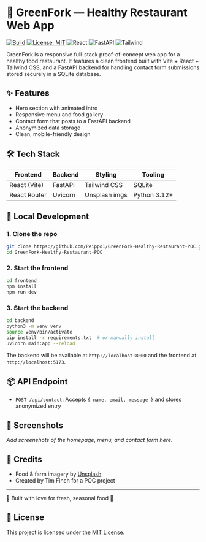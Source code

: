 
# 🥗 GreenFork — Healthy Restaurant Web App

<!-- Replace `your-workflow.yml` with your actual workflow filename -->
[![Build](https://github.com/Peippo1/GreenFork-Healthy-Restaurant-POC/actions/workflows/your-workflow.yml/badge.svg)](https://github.com/Peippo1/GreenFork-Healthy-Restaurant-POC/actions)
[![License: MIT](https://img.shields.io/badge/License-MIT-yellow.svg)](https://opensource.org/licenses/MIT)
![React](https://img.shields.io/badge/frontend-react-blue)
![FastAPI](https://img.shields.io/badge/backend-fastapi-green)
![Tailwind](https://img.shields.io/badge/css-tailwindcss-38b2ac)

GreenFork is a responsive full-stack proof-of-concept web app for a healthy food restaurant. It features a clean frontend built with Vite + React + Tailwind CSS, and a FastAPI backend for handling contact form submissions stored securely in a SQLite database.

## ✨ Features

- Hero section with animated intro
- Responsive menu and food gallery
- Contact form that posts to a FastAPI backend
- Anonymized data storage
- Clean, mobile-friendly design

## 🛠 Tech Stack

| Frontend        | Backend       | Styling       | Tooling       |
|----------------|---------------|---------------|---------------|
| React (Vite)   | FastAPI       | Tailwind CSS  | SQLite        |
| React Router   | Uvicorn       | Unsplash imgs | Python 3.12+  |

## 🚀 Local Development

### 1. Clone the repo

```bash
git clone https://github.com/Peippo1/GreenFork-Healthy-Restaurant-POC.git
cd GreenFork-Healthy-Restaurant-POC
```

### 2. Start the frontend

```bash
cd frontend
npm install
npm run dev
```

### 3. Start the backend

```bash
cd backend
python3 -m venv venv
source venv/bin/activate
pip install -r requirements.txt  # or manually install
uvicorn main:app --reload
```

The backend will be available at `http://localhost:8000` and the frontend at `http://localhost:5173`.

## 📦 API Endpoint

- `POST /api/contact`: Accepts `{ name, email, message }` and stores anonymized entry

## 📸 Screenshots

_Add screenshots of the homepage, menu, and contact form here._

## 🙌 Credits

- Food & farm imagery by [Unsplash](https://unsplash.com)
- Created by Tim Finch for a POC project

---
🥬 Built with love for fresh, seasonal food 🌾

## 📝 License

This project is licensed under the [MIT License](https://opensource.org/licenses/MIT).
